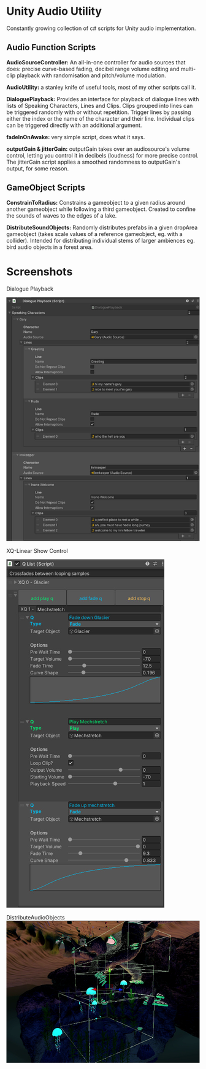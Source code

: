# Unity Audio Utility

Constantly growing collection of c# scripts for Unity audio implementation.

## Audio Function Scripts

**AudioSourceController:** An all-in-one controller for audio sources that does: precise curve-based fading, decibel range volume editing and multi-clip playback with randomisation and pitch/volume modulation.

**AudioUtility:** a stanley knife of useful tools, most of my other scripts call it.

**DialoguePlayback:** Provides an interface for playback of dialogue lines with lists of Speaking Characters, Lines and Clips. Clips grouped into lines can be triggered randomly with or without repetition. Trigger lines by passing either the <int> index or the <string> name of the character and their line. Individual clips can be triggered directly with an additional argument.

**fadeInOnAwake:** very simple script, does what it says.

**outputGain & jitterGain:** outputGain takes over an audiosource's volume control, letting you control it in decibels (loudness) for more precise control. The jitterGain script applies a smoothed randomness to outputGain's output, for some reason.

## GameObject Scripts

**ConstrainToRadius:** Constrains a gameobject to a given radius around another gameobject while following a third gameobject. Created to confine the sounds of waves to the edges of a lake.

**DistributeSoundObjects:** Randomly distributes prefabs in a given dropArea gameobject (takes scale values of a reference gameobject, eg. with a collider). Intended for distributing individual stems of larger ambiences eg. bird audio objects in a forest area.
  
  
# Screenshots
  Dialogue Playback
  
![Screenshot from the Unity Inspector for DialoguePlayback](/img/DialoguePlayback_Inspector.jpg)
  
  XQ-Linear Show Control
  
  ![Screenshot from the Unity Inspector for XQ-LSC](/img/xqprototype_qlistscreenshot.jpg)
  
  
  DistributeAudioObjects
  ![Screenshot from Unity for DistributeAudioObjects](/img/distributeaudioobjects.png)
